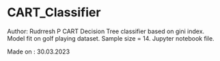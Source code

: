 # CART_Classifier
Author: Rudrresh P
CART Decision Tree classifier based on gini index. Model fit on golf playing dataset. Sample size = 14. 
Jupyter notebook file.

Made on : 30.03.2023
